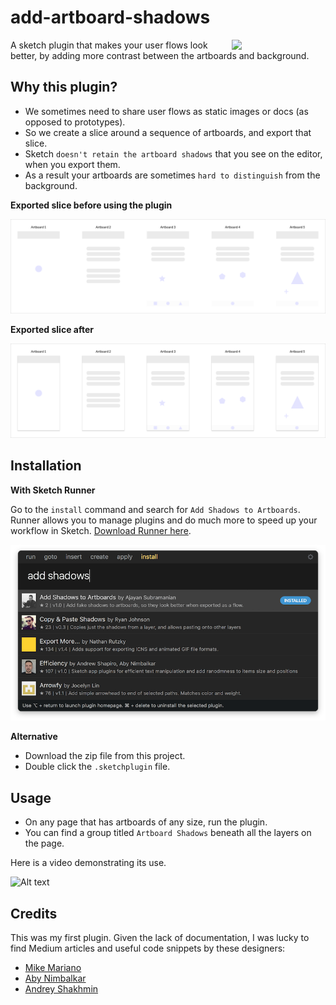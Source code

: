 # add-artboard-shadows
<a href="http://bit.ly/SketchRunnerWebsite">
      <img src="http://bit.ly/RunnerBadgeBlue" width = 150 align = "right">
    </a>
A sketch plugin that makes your user flows look better, by adding more contrast between the artboards and background.



## Why this plugin?
- We sometimes need to share user flows as static images or docs (as opposed to prototypes).
- So we create a slice around a sequence of artboards, and export that slice.
- Sketch `doesn't retain the artboard shadows` that you see on the editor, when you export them.
- As a result your artboards are sometimes `hard to distinguish` from the background.


**Exported slice before using the plugin**

![Alt text](screenshots/exported-slice-before.png)

**Exported slice after**

![Alt text](screenshots/exported-slice-after.png)

## Installation
**With Sketch Runner**

Go to the `install` command and search for `Add Shadows to Artboards`. Runner allows you to manage plugins and do much more to speed up your workflow in Sketch. [Download Runner here](http://www.sketchrunner.com).

![Sketch Runner screenshot](screenshots/sketch-runner.png)

**Alternative**
- Download the zip file from this project.
- Double click the `.sketchplugin` file.

## Usage
- On any page that has artboards of any size, run the plugin.
- You can find a group titled `Artboard Shadows` beneath all the layers on the page.

Here is a video demonstrating its use.

![Alt text](screenshots/usage-clip.gif)

## Credits
This was my first plugin. Given the lack of documentation, I was lucky to find Medium articles and useful code snippets by these designers:
- [Mike Mariano](https://github.com/marianomike) 
- [Aby Nimbalkar](https://github.com/abynim)
- [Andrey Shakhmin](https://github.com/turbobabr)
